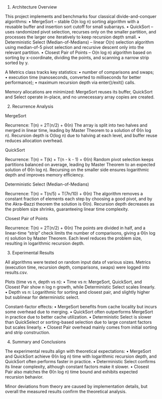 1. Architecture Overview

This project implements and benchmarks four classical divide-and-conquer algorithms:
•	MergeSort – stable O(n log n) sorting algorithm with a reusable buffer and insertion sort cutoff for small subarrays.
•	QuickSort – uses randomized pivot selection, recurses only on the smaller partition, and processes the larger one iteratively to keep recursion depth small.
•	Deterministic Select (Median-of-Medians) – linear O(n) selection algorithm using median-of-5 pivot selection and recursive descent only into the relevant partition.
•	Closest Pair of Points – O(n log n) algorithm based on sorting by x-coordinate, dividing the points, and scanning a narrow strip sorted by y.

A Metrics class tracks key statistics:
•	number of comparisons and swaps;
•	execution time (nanoseconds, converted to milliseconds for better performance);
•	maximum recursion depth via enter()/exit() calls.

Memory allocations are minimized: MergeSort reuses its buffer, QuickSort and Select operate in-place, and no unnecessary array copies are created.

2. Recurrence Analysis

MergeSort

Recurrence: T(n) = 2T(n/2) + Θ(n)
The array is split into two halves and merged in linear time, leading by Master Theorem to a solution of Θ(n log n). Recursion depth is O(log n) due to halving at each level, and buffer reuse reduces allocation overhead.

QuickSort

Recurrence: T(n) = T(k) + T(n - k - 1) + Θ(n)
Random pivot selection keeps partitions balanced on average, leading by Master Theorem to an expected solution of Θ(n log n). Recursing on the smaller side ensures logarithmic depth and improves memory efficiency.

Deterministic Select (Median-of-Medians)

Recurrence: T(n) = T(n/5) + T(7n/10) + Θ(n)
The algorithm removes a constant fraction of elements each step by choosing a good pivot, and by the Akra–Bazzi theorem the solution is Θ(n). Recursion depth decreases as the problem size shrinks, guaranteeing linear time complexity.

Closest Pair of Points

Recurrence: T(n) = 2T(n/2) + Θ(n)
The points are divided in half, and a linear-time “strip” check limits the number of comparisons, giving a Θ(n log n) solution by Master Theorem. Each level reduces the problem size, resulting in logarithmic recursion depth.

3. Experimental Results

All algorithms were tested on random input data of various sizes. Metrics (execution time, recursion depth, comparisons, swaps) were logged into results.csv.

Plots (time vs n, depth vs n):
•	Time vs n: MergeSort, QuickSort, and Closest Pair show n log n growth, while Deterministic Select scales linearly.
•	Depth vs n: Logarithmic for sorting and closest pair, and slightly higher but sublinear for deterministic select.

Constant-factor effects:
•	MergeSort benefits from cache locality but incurs some overhead due to merging.
•	QuickSort often outperforms MergeSort in practice due to better cache utilization.
•	Deterministic Select is slower than QuickSelect or sorting-based selection due to large constant factors but scales linearly.
•	Closest Pair overhead mainly comes from initial sorting and strip construction.

4. Summary and Conclusions

The experimental results align with theoretical expectations:
•	MergeSort and QuickSort achieve Θ(n log n) time with logarithmic recursion depth, and QuickSort often performs faster in practice.
•	Deterministic Select confirms its linear complexity, although constant factors make it slower.
•	Closest Pair also matches the Θ(n log n) time bound and exhibits expected recursion behavior.

Minor deviations from theory are caused by implementation details, but overall the measured results confirm the theoretical analysis.